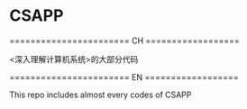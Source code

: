 # CSAPP
======================= CH ==================

<深入理解计算机系统>的大部分代码



======================= EN ==================

This repo includes almost every codes of CSAPP
